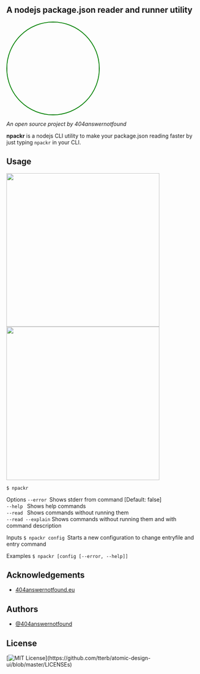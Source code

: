 
## A nodejs package.json reader and runner utility

 <img width="240" align="center" style="display: inline-block; border: 2px solid green; border-radius: 50%" src="https://404answernotfound.eu/_next/image?url=%2Fstatic%2Fimages%2F404answernotfounddarktheme.png&w=128&q=75">

_An open source project by 404answernotfound_

**npackr** is a nodejs CLI utility to make your package.json reading faster by just typing ```npackr``` in your CLI.

## Usage
 
<img width="400" align="center" src="https://raw.githubusercontent.com/404answernotfound/npackr/main/public/npackr.png">

<img width="400" align="center" src="https://raw.githubusercontent.com/404answernotfound/npackr/main/public/stdout.png">

 ```$ npackr```

Options
 ``` --error  ```Shows stderr from command [Default: false]  
 ```--help ```  Shows help commands  
 ```--read ``` Shows commands without running them  
 ```--read --explain``` Shows commands without running them and with command description  

Inputs
```$ npackr config ```Starts a new configuration to change entryfile and entry command  

Examples
  ```$ npackr [config [--error, --help]]```

## Acknowledgements

 - [404answernotfound.eu](https://404answernotfound.eu)

## Authors

- [@404answernotfound](https://github.com/404answernotfound)


## License

[![MIT License](https://img.shields.io/apm/l/atomic-design-ui.svg?)](https://github.com/tterb/atomic-design-ui/blob/master/LICENSEs)
